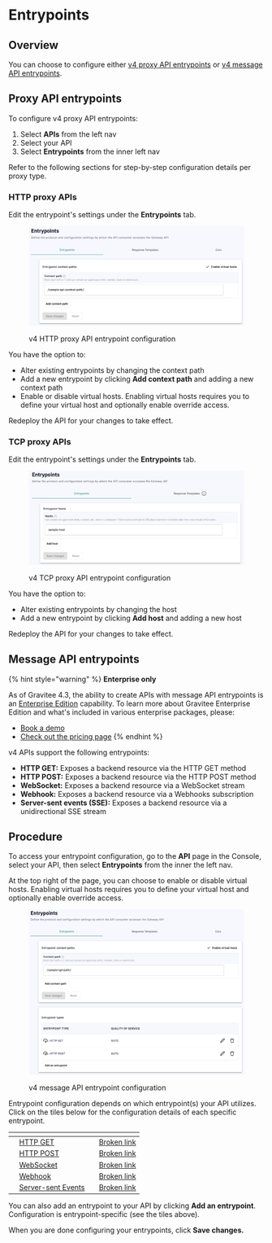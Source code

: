 # Entrypoints

## Overview

You can choose to configure either [v4 proxy API entrypoints](./#proxy-api-entrypoints) or [v4 message API entrypoints](./#message-api-entrypoints).

## Proxy API entrypoints

To configure v4 proxy API entrypoints:

1. Select **APIs** from the left nav
2. Select your API&#x20;
3. Select **Entrypoints** from the inner left nav&#x20;

Refer to the following sections for step-by-step configuration details per proxy type.

### HTTP proxy APIs

Edit the entrypoint's settings under the **Entrypoints** tab.

<figure><img src="../../../.gitbook/assets/edit HTTP entrypoint.png" alt=""><figcaption><p>v4 HTTP proxy API entrypoint configuration</p></figcaption></figure>

You have the option to:&#x20;

* Alter existing entrypoints by changing the context path
* Add a new entrypoint by clicking **Add context path** and adding a new context path
* Enable or disable virtual hosts. Enabling virtual hosts requires you to define your virtual host and optionally enable override access.

Redeploy the API for your changes to take effect.

### TCP proxy APIs

Edit the entrypoint's settings under the **Entrypoints** tab.

<figure><img src="../../../.gitbook/assets/tcp_entrypoints.png" alt=""><figcaption><p>v4 TCP proxy API entrypoint configuration</p></figcaption></figure>

You have the option to:&#x20;

* Alter existing entrypoints by changing the host
* Add a new entrypoint by clicking **Add host** and adding a new host

Redeploy the API for your changes to take effect.

## Message API entrypoints

{% hint style="warning" %}
**Enterprise only**

As of Gravitee 4.3, the ability to create APIs with message API entrypoints is an [Enterprise Edition](../../../introduction/enterprise-edition.md) capability. To learn more about Gravitee Enterprise Edition and what's included in various enterprise packages, please:

* [Book a demo](https://app.gitbook.com/o/8qli0UVuPJ39JJdq9ebZ/s/rYZ7tzkLjFVST6ex6Jid/)
* [Check out the pricing page](https://www.gravitee.io/pricing)
{% endhint %}

v4 APIs support the following entrypoints:

* **HTTP GET:** Exposes a backend resource via the HTTP GET method
* **HTTP POST:** Exposes a backend resource via the HTTP POST method
* **WebSocket:** Exposes a backend resource via a WebSocket stream
* **Webhook:** Exposes a backend resource via a Webhooks subscription
* **Server-sent events (SSE):** Exposes a backend resource via a unidirectional SSE stream

## Procedure

To access your entrypoint configuration, go to the **API** page in the Console, select your API, then select **Entrypoints** from the inner the left nav.

At the top right of the page, you can choose to enable or disable virtual hosts. Enabling virtual hosts requires you to define your virtual host and optionally enable override access.

<figure><img src="../../../.gitbook/assets/configure v4 message entrypoints.png" alt=""><figcaption><p>v4 message API entrypoint configuration</p></figcaption></figure>

Entrypoint configuration depends on which entrypoint(s) your API utilizes. Click on the tiles below for the configuration details of each specific entrypoint.

<table data-view="cards"><thead><tr><th></th><th></th><th></th><th data-hidden data-card-target data-type="content-ref"></th></tr></thead><tbody><tr><td></td><td><a href="http-get.md">HTTP GET</a></td><td></td><td><a href="broken-reference">Broken link</a></td></tr><tr><td></td><td><a href="http-post.md">HTTP POST</a></td><td></td><td><a href="broken-reference">Broken link</a></td></tr><tr><td></td><td><a href="websocket.md">WebSocket</a></td><td></td><td><a href="broken-reference">Broken link</a></td></tr><tr><td></td><td><a href="webhook.md">Webhook</a></td><td></td><td><a href="broken-reference">Broken link</a></td></tr><tr><td></td><td><a href="server-sent-events.md">Server-sent Events</a></td><td></td><td><a href="broken-reference">Broken link</a></td></tr></tbody></table>

You can also add an entrypoint to your API by clicking **Add an entrypoint**. Configuration is entrypoint-specific (see the tiles above).

When you are done configuring your entrypoints, click **Save changes.**
